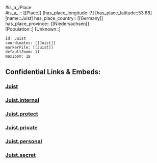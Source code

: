 ﻿---
location: [53.68,7] 
mapzoom: [7,12] 
mapmarker: city 
type: City
tags:
- geo/City


SpocWebEntityId: 31222
isDeleted: false
confidential: public

---
#is_a_/Place  
#is_a_ :: [[Place]] 
[has_place_longitude::7] 
[has_place_latitude::53.68] 
[name::Juist] 
has_place_country:: [[Germany]]  
has_place_province:: [[Niedersachsen]]  
[Population::] 
[Unknown::] 


```leaflet
id: Juist
coordinates: [[Juist]] 
markerFile: [[Juist]] 
defaultZoom: 11 
maxZoom: 18
```


## Confidential Links & Embeds: 

### [Juist](/_public/Earth/Continent/Europe/Europe~Central/Germany/Germany~West/Niedersachsen/counties~Niedersachsen/Aurich/cities~Aurich/Juist.md) 

### [Juist.internal](/_internal/Earth/Continent/Europe/Europe~Central/Germany/Germany~West/Niedersachsen/counties~Niedersachsen/Aurich/cities~Aurich/Juist.internal.md) 

### [Juist.protect](/_protect/Earth/Continent/Europe/Europe~Central/Germany/Germany~West/Niedersachsen/counties~Niedersachsen/Aurich/cities~Aurich/Juist.protect.md) 

### [Juist.private](/_private/Earth/Continent/Europe/Europe~Central/Germany/Germany~West/Niedersachsen/counties~Niedersachsen/Aurich/cities~Aurich/Juist.private.md) 

### [Juist.personal](/_personal/Earth/Continent/Europe/Europe~Central/Germany/Germany~West/Niedersachsen/counties~Niedersachsen/Aurich/cities~Aurich/Juist.personal.md) 

### [Juist.secret](/_secret/Earth/Continent/Europe/Europe~Central/Germany/Germany~West/Niedersachsen/counties~Niedersachsen/Aurich/cities~Aurich/Juist.secret.md) 
